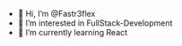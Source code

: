 - 👋 Hi, I’m @Fastr3flex
- 👀 I’m interested in FullStack-Development
- 🌱 I’m currently learning React 

<!---
Fastr3flex/Fastr3flex is a ✨ special ✨ repository because its `README.md` (this file) appears on your GitHub profile.
You can click the Preview link to take a look at your changes.
--->

